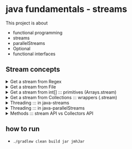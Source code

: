 # java fundamentals - streams

This project is about 

- functional programming
- streams
- parallelStreams
- Optional
- functional interfaces 

## Stream concepts

<details>
<summary>Get a stream from Regex</summary>

- `Stream<String>  xx =  Pattern.compile("\\w+).matcher("source").results()`

</details>

<details>
<summary> Get a stream from File</summary>

- define `PATH = "..." as absolute path`
- `Stream<String> xx =  Files.lines(Paths.get(PATH))`

</details>

<details>
<summary> Get a stream from int[] ::: primitives (Arrays.stream)</summary>

- `IntStream<Integer> xx =  Arrays.stream(int[])`
- then `.boxed` to get `Stream<Integer>`, if you need!

</details>

<details>
<summary> Get a stream from Collections ::: wrappers (.stream)</summary>

- `List<Integer> xx = new ArrayList<>(Arrays.asList(1, 3, 4))`
- `Stream<Integer> yy = xx.stream()`


</details>

<details>
<summary>Threading ::: in java-streams</summary>

 - if it is not parallel, same thread, sequential (beginning2end), gets a person then completes all-intermediate-steps.
   And, repeats the same as person and other tasks

    ```
    1 thread

        1 time  (so no need for combiner)  !! no need combiner (never enters addAll step)
           collect:::new

        N times
                  sequentially
           map:::      ->      collect:::add

        N times, last step. terminal ops. sequential
           forEach:::
    ```

</details>

<details>
<summary>Threading ::: in java-parallelStreams</summary>

 - If it is parallel, leverages multi-threads, and all intermediate-steps can be happened in any order!.
 So, combiner is must!.

   ```
   N thread
       N times
           collect::new (no optimization, which is interesting, that's why we need combiner!) -> collect::map
           -> collect::new  -> collect::new  -> collect::map
           -> collect::add ......... -> collect::addAll
           -> collect::new ......

   1 Thread
        @last step, foreach steps,  (terminal operation), sequential
   ```

</details>

<details>
<summary>Methods ::: stream API vs Collectors API </summary>

some critical things changes the methods we may see!
- min vs Collectors.minBy
- Stream<T> vs Stream<T extends Integer> (clipping to an integer type)
- IntStream vs Stream<Integer>
- Transformation: IntStream -> boxed() -> Stream<Integer>
- `stream().map()` is the same as `collect(Collectors.toMap()`
- map (one by one mapping) vs Collectors.groupingBy (One by List mapping, so in downstream you may reduce it T also) 
- (:Map<T extends Integer, List<T>)
- if you have Map<k, v>, use `.entrySet().stream()` to do computing

```
   .stream()
   .map(::getIntegerTypeSomething)       //Stream<Integer>
   .min(Comparator.naturalOrder())
  ---
   .stream()
   .map(::getIntegerTypeSomething)        //Stream<Integer>
   .collect(Collectors.minBy(Comparator.naturalOrder()))
```

```
   .stream()
   .mapToInt(::getIntegerTypeSomething)   //IntStream
   .summaryStatistics()
   ---
   .stream()
   .collect(Collectors.summarizingInt(::getIntegerTypeSomething))
```


</details>

## how to run

- `./gradlew clean build jar jmhJar`
 